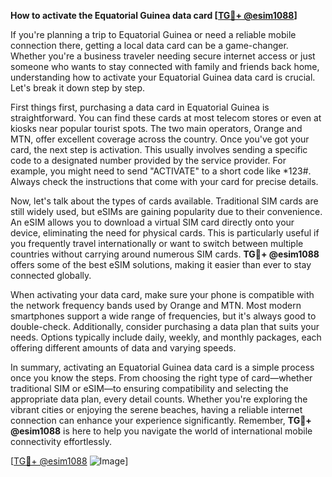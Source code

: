 **How to activate the Equatorial Guinea data card [[TG💪+ @esim1088](https://t.me/s/esim1088)]**

If you're planning a trip to Equatorial Guinea or need a reliable mobile connection there, getting a local data card can be a game-changer. Whether you're a business traveler needing secure internet access or just someone who wants to stay connected with family and friends back home, understanding how to activate your Equatorial Guinea data card is crucial. Let's break it down step by step.

First things first, purchasing a data card in Equatorial Guinea is straightforward. You can find these cards at most telecom stores or even at kiosks near popular tourist spots. The two main operators, Orange and MTN, offer excellent coverage across the country. Once you've got your card, the next step is activation. This usually involves sending a specific code to a designated number provided by the service provider. For example, you might need to send "ACTIVATE" to a short code like *123#. Always check the instructions that come with your card for precise details.

Now, let's talk about the types of cards available. Traditional SIM cards are still widely used, but eSIMs are gaining popularity due to their convenience. An eSIM allows you to download a virtual SIM card directly onto your device, eliminating the need for physical cards. This is particularly useful if you frequently travel internationally or want to switch between multiple countries without carrying around numerous SIM cards. **TG💪+ @esim1088** offers some of the best eSIM solutions, making it easier than ever to stay connected globally.

When activating your data card, make sure your phone is compatible with the network frequency bands used by Orange and MTN. Most modern smartphones support a wide range of frequencies, but it's always good to double-check. Additionally, consider purchasing a data plan that suits your needs. Options typically include daily, weekly, and monthly packages, each offering different amounts of data and varying speeds.

In summary, activating an Equatorial Guinea data card is a simple process once you know the steps. From choosing the right type of card—whether traditional SIM or eSIM—to ensuring compatibility and selecting the appropriate data plan, every detail counts. Whether you're exploring the vibrant cities or enjoying the serene beaches, having a reliable internet connection can enhance your experience significantly. Remember, **TG💪+ @esim1088** is here to help you navigate the world of international mobile connectivity effortlessly.

[[TG💪+ @esim1088](https://t.me/s/esim1088) ![Image](https://i.postimg.cc/Y0z9fWf4/image.png)]
